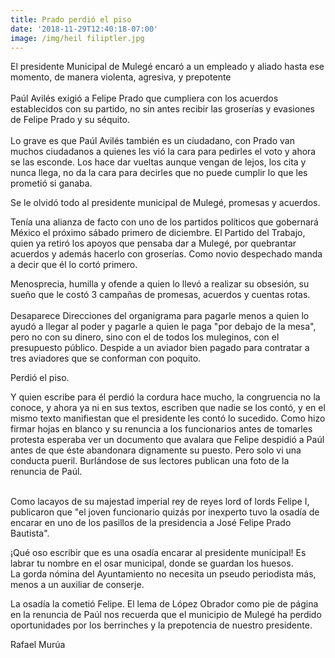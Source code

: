 ```yaml
---
title: Prado perdió el piso
date: '2018-11-29T12:40:18-07:00'
image: /img/heil filiptler.jpg
---
```

El presidente Municipal de Mulegé encaró a un empleado y aliado hasta ese momento, de manera violenta, agresiva, y prepotente\
\
Paúl Avilés exigió a Felipe Prado que cumpliera con los acuerdos establecidos con su partido, no sin antes recibir las groserías y evasiones de Felipe Prado y su séquito.\
\
Lo grave es que Paúl Avilés también es un ciudadano, con Prado van muchos ciudadanos a quienes les vió la cara para pedirles el voto y ahora se las esconde. Los hace dar vueltas aunque vengan de lejos, los cita y nunca llega, no da la cara para decirles que no puede cumplir lo que les prometió si ganaba. 

Se le olvidó todo al presidente municipal de Mulegé, promesas y acuerdos.  

Tenía una alianza de facto con uno de los partidos políticos que gobernará México el próximo sábado primero de diciembre. El Partido del Trabajo, quien ya retiró los apoyos que pensaba dar a Mulegé, por quebrantar acuerdos y además hacerlo con groserías. Como novio despechado manda a decir que él lo cortó primero.

Menosprecia, humilla y ofende a quien lo llevó a realizar su obsesión, su sueño que le costó 3 campañas de promesas, acuerdos y cuentas rotas. \
\
Desaparece Direcciones del organigrama para pagarle menos a quien lo ayudó a llegar al poder y pagarle a quien le paga "por debajo de la mesa", pero no con su dinero, sino con el de todos los muleginos, con el presupuesto público. Despide a un aviador bien pagado para contratar a tres aviadores que se conforman con poquito.

Perdió el piso.

Y quien escribe para él perdió la cordura hace mucho, la congruencia no la conoce, y ahora ya ni en sus textos, escriben que nadie se los contó, y en el mismo texto manifiestan que el presidente les contó lo sucedido. Como hizo firmar hojas en blanco y su renuncia a los funcionarios antes de tomarles protesta esperaba ver un documento que avalara que Felipe despidió a Paúl antes de que éste abandonara dignamente su puesto. Pero solo vi una conducta pueril. Burlándose de sus lectores publican una foto de la renuncia de Paúl.

\
Como lacayos de su majestad imperial rey de reyes lord of lords Felipe I, publicaron que "el joven funcionario quizás por inexperto tuvo la osadía de encarar en uno de los pasillos de la presidencia a José Felipe Prado Bautista". 

¡Qué oso escribir que es una osadía encarar al presidente municipal! Es labrar tu nombre en el osar municipal, donde se guardan los huesos.\
 La gorda nómina del Ayuntamiento no necesita un pseudo periodista más, menos a un auxiliar de conserje.

La osadía la cometió Felipe. El lema de López Obrador como pie de página en la renuncia de Paúl nos recuerda que el municipio de Mulegé ha perdido oportunidades por los berrinches y la prepotencia de nuestro presidente.

Rafael Murúa
